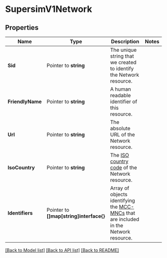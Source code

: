 # SupersimV1Network

## Properties

Name | Type | Description | Notes
------------ | ------------- | ------------- | -------------
**Sid** | Pointer to **string** | The unique string that we created to identify the Network resource. |
**FriendlyName** | Pointer to **string** | A human readable identifier of this resource. |
**Url** | Pointer to **string** | The absolute URL of the Network resource. |
**IsoCountry** | Pointer to **string** | The [ISO country code](https://en.wikipedia.org/wiki/ISO_3166-1_alpha-2) of the Network resource. |
**Identifiers** | Pointer to **[]map[string]interface{}** | Array of objects identifying the [MCC-MNCs](https://en.wikipedia.org/wiki/Mobile_country_code) that are included in the Network resource. |

[[Back to Model list]](../README.md#documentation-for-models) [[Back to API list]](../README.md#documentation-for-api-endpoints) [[Back to README]](../README.md)


